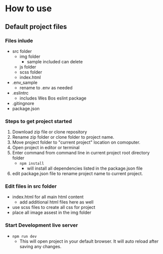 # How to use

## Default project files

### Files inlude

- src folder
  - img folder
    - sample included can delete
  - js folder
  - scss folder
  - index.html
- .env_sample
  - rename to .env as needed
- .eslintrc
  - includes Wes Bos eslint package
- .gitingnore
- package.json

### Steps to get project started

1. Download zip file or clone repository
1. Rename zip folder or clone folder to project name.
1. Move project folder to "current project" location on comoputer.
1. Open project in editor or terminal
1. Enter command from command line in current project root directory folder
   - `npm install `
     - will install all dependencies listed in the package.json file
1. edit package.json file to rename project name to current project.

### Edit files in src folder

- index.html for all main html content
  - add additional html files here as well
- use scss files to create all css for project
- place all image assest in the img folder

### Start Development live server

- `npm run dev`
  - This will open project in your default browser. It will auto reload after saving any changes.
